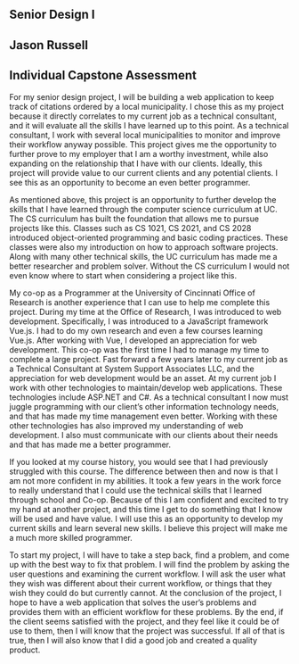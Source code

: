 ## Senior Design I 	
## Jason Russell
## Individual Capstone Assessment

For my senior design project, I will be building a web application to keep track of citations ordered by a local municipality. I chose this as my project because it directly correlates to my current job as a technical consultant, and it will evaluate all the skills I have learned up to this point. As a technical consultant, I work with several local municipalities to monitor and improve their workflow anyway possible. This project gives me the opportunity to further prove to my employer that I am a worthy investment, while also expanding on the relationship that I have with our clients. Ideally, this project will provide value to our current clients and any potential clients. I see this as an opportunity to become an even better programmer.

As mentioned above, this project is an opportunity to further develop the skills that I have learned through the computer science curriculum at UC. The CS curriculum has built the foundation that allows me to pursue projects like this. Classes such as CS 1021, CS 2021, and CS 2028 introduced object-oriented programming and basic coding practices. These classes were also my introduction on how to approach software projects. Along with many other technical skills, the UC curriculum has made me a better researcher and problem solver. Without the CS curriculum I would not even know where to start when considering a project like this.

My co-op as a Programmer at the University of Cincinnati Office of Research is another experience that I can use to help me complete this project. During my time at the Office of Research, I was introduced to web development. Specifically, I was introduced to a JavaScript framework Vue.js. I had to do my own research and even a few courses learning Vue.js. After working with Vue, I developed an appreciation for web development. This co-op was the first time I had to manage my time to complete a large project. Fast forward a few years later to my current job as a Technical Consultant at System Support Associates LLC, and the appreciation for web development would be an asset. At my current job I work with other technologies to maintain/develop web applications. These technologies include ASP.NET and C#. As a technical consultant I now must juggle programming with our client’s other information technology needs, and that has made my time management even better. Working with these other technologies has also improved my understanding of web development. I also must communicate with our clients about their needs and that has made me a better programmer.

If you looked at my course history, you would see that I had previously struggled with this course. The difference between then and now is that I am not more confident in my abilities. It took a few years in the work force to really understand that I could use the technical skills that I learned through school and Co-op. Because of this I am confident and excited to try my hand at another project, and this time I get to do something that I know will be used and have value. I will use this as an opportunity to develop my current skills and learn several new skills. I believe this project will make me a much more skilled programmer. 

To start my project, I will have to take a step back, find a problem, and come up with the best way to fix that problem. I will find the problem by asking the user questions and examining the current workflow. I will ask the user what they wish was different about their current workflow, or things that they wish they could do but currently cannot. At the conclusion of the project, I hope to have a web application that solves the user’s problems and provides them with an efficient workflow for these problems. By the end, if the client seems satisfied with the project, and they feel like it could be of use to them, then I will know that the project was successful. If all of that is true, then I will also know that I did a good job and created a quality product. 
